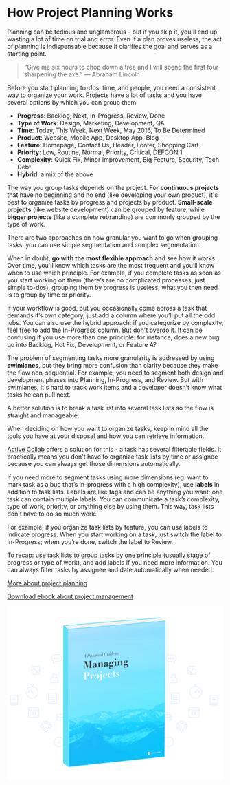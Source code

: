 # How Project Planning Works

Planning can be tedious and unglamorous - but if you skip it, you'll end up wasting a lot of time on trial and error. Even if a plan proves useless, the act of planning is indispensable because it clarifies the goal and serves as a starting point. 

> “Give me six hours to chop down a tree and I will spend the first four sharpening the axe.” ― Abraham Lincoln

Before you start planning to-dos, time, and people, you need a consistent way to organize your work. Projects have a lot of tasks and you have several options by which you can group them:

- **Progress**: Backlog, Next, In-Progress, Review, Done
- **Type of Work**: Design, Marketing, Development, QA
- **Time**: Today, This Week, Next Week, May 2016, To Be Determined
- **Product**: Website, Mobile App, Desktop App, Blog
- **Feature**: Homepage, Contact Us, Header, Footer, Shopping Cart
- **Priority**: Low, Routine, Normal, Priority, Critical, DEFCON 1
- **Complexity**: Quick Fix, Minor Improvement, Big Feature, Security, Tech Debt
- **Hybrid**: a mix of the above

The way you group tasks depends on the project. For **continuous projects** that have no beginning and no end (like developing your own product), it's best to organize tasks by progress and projects by product. **Small-scale projects** (like website development) can be grouped by feature, while **bigger projects** (like a complete rebranding) are commonly grouped by the type of work.

There are two approaches on how granular you want to go when grouping tasks: you can use simple segmentation and complex segmentation.

When in doubt, **go with the most flexible approach** and see how it works. Over time, you'll know which tasks are the most frequent and you’ll know when to use which principle. For example, if you complete tasks as soon as you start working on them (there’s are no complicated processes, just simple to-dos), grouping them by progress is useless; what you then need is to group by time or priority.

If your workflow is good, but you occasionally come across a task that demands it’s own category, just add a column where you’ll put all the odd jobs. You can also use the hybrid approach: if you categorize by complexity, feel free to add the In-Progress column. But don't overdo it. It can be confusing if you use more than one principle: for instance, does a new bug go into Backlog, Hot Fix, Development, or Feature A?

The problem of segmenting tasks more granularity is addressed by using **swimlanes**, but they bring more confusion than clarity because they make the flow non-sequential. For example, you need to segment both design and development phases into Planning, In-Progress, and Review. But with swimlanes, it's hard to track work items and a developer doesn’t know what tasks he can pull next.
 
A better solution is to break a task list into several task lists so the flow is straight and manageable.

When deciding on how you want to organize tasks, keep in mind all the tools you have at your disposal and how you can retrieve information.

[Active Collab](https://www.activecollab.com/) offers a solution for this - a task has several filterable fields. It practically means you don't have to organize task lists by time or assignee because you can always get those dimensions automatically. 

If you need more to segment tasks using more dimensions (eg. want to mark task as a bug that’s in-progress with a high complexity), use **labels** in addition to task lists. Labels are like tags and can be anything you want; one task can contain multiple labels. You can communicate a task’s complexity, type of work, priority, or anything else by using them. This way, task lists don't have to do so much work.

For example, if you organize task lists by feature, you can use labels to indicate progress. When you start working on a task, just switch the label to In-Progress; when you’re done, switch the label to Review.

To recap: use task lists to group tasks by one principle (usually stage of progress or type of work), and add labels if you need more information. You can always filter tasks by assignee and date automatically when needed.

[More about project planning](https://blog.activecollab.com/project-management/2016/06/24/project-planning-practical-guide.html)

[Download ebook about project management](https://www.activecollab.com/pages/l/ebooks/guide-managing-projects-ebook.html)

![managing digital projects guide cover](/book-guide-projects.png)
